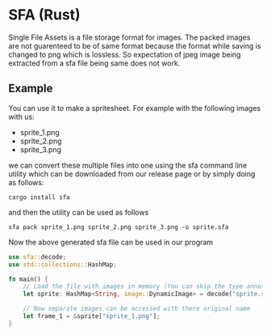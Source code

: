 # SFA (Rust)

Single File Assets is a file storage format for images. The packed images are not guarenteed
to be of same format because the format while saving is changed to png which is lossless.
So expectation of jpeg image being extracted from a sfa file being same does not work.

## Example

You can use it to make a spritesheet. For example with the following images with us:

* sprite_1.png
* sprite_2.png
* sprite_3.png

we can convert these multiple files into one using the sfa command line utility which
can be downloaded from our release page or by simply doing as follows:

```
cargo install sfa
``` 

and then the utility can be used as follows

```
sfa pack sprite_1.png sprite_2.png sprite_3.png -o sprite.sfa
```

Now the above generated sfa file can be used in our program

```rust
use sfa::decode;
use std::collections::HashMap;

fn main() {
    // Load the file with images in memory (You can skip the type annotations)
    let sprite: HashMap<String, image::DynamicImage> = decode("sprite.sfa").expect("Unexpected error occured");

    // Now separate images can be accessed with there original name
    let frame_1 = &sprite["sprite_1.png"];
}
```
